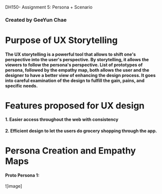 DH150- Assignment 5: Persona + Scenario
### Created by GeeYun Chae

# Purpose of UX Storytelling
#### The UX storytelling is a powerful tool that allows to shift one's perspective into the user's perspective. By storytelling, it allows the viewers to follow the persona's perspective. List of prototypes of persona, followed by the empathy map, both allows the user and the designer to have a better view of enhancing the design process. It goes into careful examination of the design to fulfill the gain, pains, and specific needs. 

# Features proposed for UX design
#### 1. Easier access throughout the web with consistency
#### 2. Efficient design to let the users do grocery shopping through the app.

# Persona Creation and Empathy Maps
#### Proto Persona 1: 
![image]

